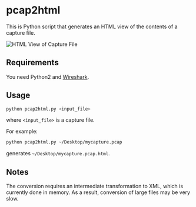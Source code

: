 # pcap2html
This is Python script that generates an HTML view of the contents of a capture file.

![HTML View of Capture File](../master/pcap2html-example.png "HTML View of Capture File")

## Requirements

You need Python2 and [Wireshark](https://www.wireshark.org/).

## Usage

```bash
python pcap2html.py <input_file>
```
where ```<input_file>``` is a capture file.

For example:

```bash
python pcap2html.py ~/Desktop/mycapture.pcap
```
generates ```~/Desktop/mycapture.pcap.html```.

## Notes

The conversion requires an intermediate transformation to XML, which is currently done in memory. As a result, conversion of large files may be very slow.
